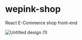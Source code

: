 # wepink-shop
React E-Commerce shop front-end


![Untitled design (1)](https://github.com/NataliaSilva10/wepink-shop/assets/116288733/67103a1a-16ff-4b1b-add1-1b7bf6772f66)
